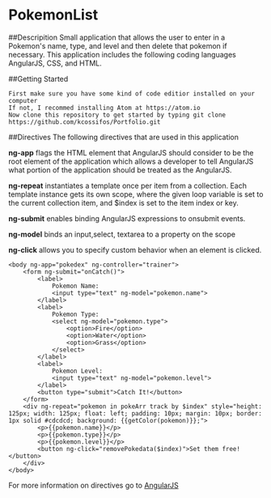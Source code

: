 # PokemonList

##Descripition 
Small application that allows the user to enter in a Pokemon's name, type, and level and then delete that pokemon if necessary.
This application includes the following coding languages AngularJS, CSS, and HTML.

##Getting Started
```
First make sure you have some kind of code editior installed on your computer
If not, I recommed installing Atom at https://atom.io
Now clone this repository to get started by typing git clone https://github.com/kcossifos/Portfolio.git
```

##Directives
The following directives that are used in this application

**ng-app** flags the HTML element that AngularJS should consider to be the root element of the application which allows a developer to tell AngularJS what portion of the application should be treated as the AngularJS.

**ng-repeat** instantiates a template once per item from a collection. Each template instance gets its own scope, where the given loop variable is set to the current collection item, and $index is set to the item index or key.

**ng-submit** enables binding AngularJS expressions to onsubmit events.

**ng-model** binds an input,select, textarea to a property on the scope

**ng-click** allows you to specify custom behavior when an element is clicked.

```
<body ng-app="pokedex" ng-controller="trainer">
    <form ng-submit="onCatch()">
        <label>
            Pokemon Name:
            <input type="text" ng-model="pokemon.name"> 
        </label>
        <label>
            Pokemon Type:
            <select ng-model="pokemon.type">
                <option>Fire</option>
                <option>Water</option>
                <option>Grass</option>
            </select>
        </label>
        <label>
            Pokemon Level:
            <input type="text" ng-model="pokemon.level"> 
        </label>
        <button type="submit">Catch It!</button>
    </form>
    <div ng-repeat="pokemon in pokeArr track by $index" style="height: 125px; width: 125px; float: left; padding: 10px; margin: 10px; border: 1px solid #cdcdcd; background: {{getColor(pokemon)}};">
        <p>{{pokemon.name}}</p>
        <p>{{pokemon.type}}</p>
        <p>{{pokemon.level}}</p>
        <button ng-click="removePokedata($index)">Set them free!</button>
    </div>
</body>
```

For more information on directives go to [AngularJS](https://docs.angularjs.org/tutorial)




